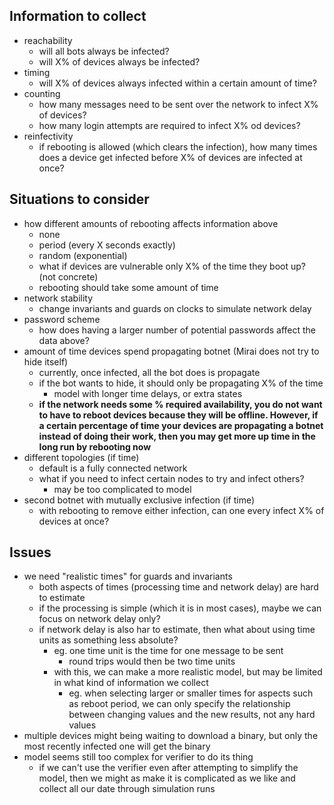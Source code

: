 ## Information to collect
- reachability 
    - will all bots always be infected?
    - will X% of devices always be infected?
- timing
    - will X% of devices always infected within a certain amount of time?
- counting
    - how many messages need to be sent over the network to infect X% of devices?
    - how many login attempts are required to infect X% od devices?
- reinfectivity 
    - if rebooting is allowed (which clears the infection), how many times does a device get infected before X% of devices are infected at once?

## Situations to consider
- how different amounts of rebooting affects information above
    - none
    - period (every X seconds exactly)
    - random (exponential)
    - what if devices are vulnerable only X% of the time they boot up? (not concrete)
    - rebooting should take some amount of time
- network stability
    - change invariants and guards on clocks to simulate network delay
- password scheme
    - how does having a larger number of potential passwords affect the data above?
- amount of time devices spend propagating botnet (Mirai does not try to hide itself)
    - currently, once infected, all the bot does is propagate
    - if the bot wants to hide, it should only be propagating X% of the time
        - model with longer time delays, or extra states
    - **if the network needs some % required availability, you do not want to have to reboot devices because they will be offline. However, if a certain percentage of time your devices are propagating a botnet instead of doing their work, then you may get more up time in the long run by rebooting now**
- different topologies (if time)
    - default is a fully connected network
    - what if you need to infect certain nodes to try and infect others?
        - may be too complicated to model
- second botnet with mutually exclusive infection (if time)
    - with rebooting to remove either infection, can one every infect X% of devices at once?

## Issues
- we need "realistic times" for guards and invariants
    - both aspects of times (processing time and network delay) are hard to estimate
    - if the processing is simple (which it is in most cases), maybe we can focus on network delay only?
    - if network delay is also har to estimate, then what about using time units as something less absolute?
        - eg. one time unit is the time for one message to be sent
            - round trips would then be two time units
        - with this, we can make a more realistic model, but may be limited in what kind of information we collect
            - eg. when selecting larger or smaller times for aspects such as reboot period, we can only specify the relationship between changing values and the new results, not any hard values
- multiple devices might being waiting to download a binary, but only the most recently infected one will get the binary
- model seems still too complex for verifier to do its thing
    - if we can't use the verifier even after attempting to simplify the model, then we might as make it is complicated as we like and collect all our date through simulation runs